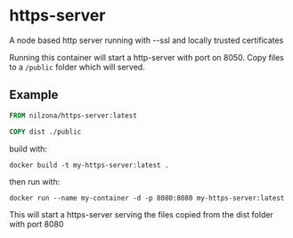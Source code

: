 # https-server

A node based http server running with --ssl and locally trusted certificates

Running this container will start a http-server with port on 8050. Copy files to a `/public` folder which will served.

## Example

```Dockerfile
FROM nilzona/https-server:latest

COPY dist ./public
```

build with:

```shell
docker build -t my-https-server:latest .
```

then run with:

```shell
docker run --name my-container -d -p 8080:8080 my-https-server:latest
```

This will start a https-server serving the files copied from the dist folder with port 8080
